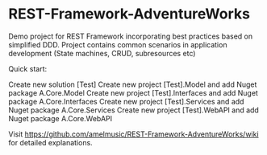 # REST-Framework-AdventureWorks
Demo project for REST Framework incorporating best practices based on simplified DDD. Project contains common scenarios in application development (State machines, CRUD, subresources etc)

Quick start:

Create new solution [Test]
Create new project [Test].Model and add Nuget package A.Core.Model
Create new project [Test].Interfaces and add Nuget package A.Core.Interfaces
Create new project [Test].Services and add Nuget package A.Core.Services
Create new project [Test].WebAPI and add Nuget package A.Core.WebAPI

Visit https://github.com/amelmusic/REST-Framework-AdventureWorks/wiki for detailed explanations.
